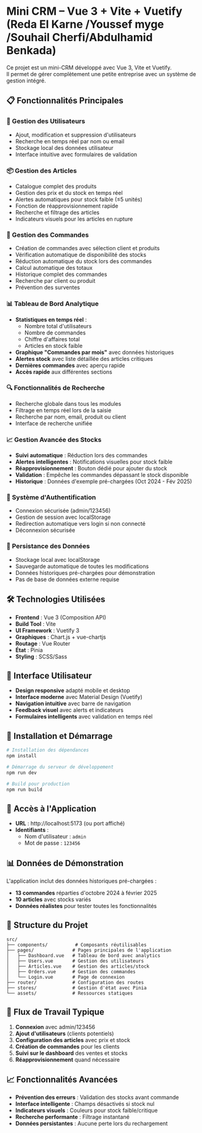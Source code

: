 # Mini CRM – Vue 3 + Vite + Vuetify (Reda El Karne /Youssef myge /Souhail Cherfi/Abdulhamid Benkada)

Ce projet est un mini-CRM développé avec Vue 3, Vite et Vuetify.  
Il permet de gérer complètement une petite entreprise avec un système de gestion intégré.

## 📋 Fonctionnalités Principales

### 👥 Gestion des Utilisateurs
- Ajout, modification et suppression d'utilisateurs
- Recherche en temps réel par nom ou email
- Stockage local des données utilisateur
- Interface intuitive avec formulaires de validation

### 📦 Gestion des Articles
- Catalogue complet des produits
- Gestion des prix et du stock en temps réel
- Alertes automatiques pour stock faible (≤5 unités)
- Fonction de réapprovisionnement rapide
- Recherche et filtrage des articles
- Indicateurs visuels pour les articles en rupture

### 🛒 Gestion des Commandes
- Création de commandes avec sélection client et produits
- Vérification automatique de disponibilité des stocks
- Réduction automatique du stock lors des commandes
- Calcul automatique des totaux
- Historique complet des commandes
- Recherche par client ou produit
- Prévention des surventes

### 📊 Tableau de Bord Analytique
- **Statistiques en temps réel** :
  - Nombre total d'utilisateurs
  - Nombre de commandes
  - Chiffre d'affaires total
  - Articles en stock faible
- **Graphique "Commandes par mois"** avec données historiques
- **Alertes stock** avec liste détaillée des articles critiques
- **Dernières commandes** avec aperçu rapide
- **Accès rapide** aux différentes sections

### 🔍 Fonctionnalités de Recherche
- Recherche globale dans tous les modules
- Filtrage en temps réel lors de la saisie
- Recherche par nom, email, produit ou client
- Interface de recherche unifiée

### 📈 Gestion Avancée des Stocks
- **Suivi automatique** : Réduction lors des commandes
- **Alertes intelligentes** : Notifications visuelles pour stock faible
- **Réapprovisionnement** : Bouton dédié pour ajouter du stock
- **Validation** : Empêche les commandes dépassant le stock disponible
- **Historique** : Données d'exemple pré-chargées (Oct 2024 - Fév 2025)

### 🔐 Système d'Authentification
- Connexion sécurisée (admin/123456)
- Gestion de session avec localStorage
- Redirection automatique vers login si non connecté
- Déconnexion sécurisée

### 💾 Persistance des Données
- Stockage local avec localStorage
- Sauvegarde automatique de toutes les modifications
- Données historiques pré-chargées pour démonstration
- Pas de base de données externe requise

## 🛠️ Technologies Utilisées

- **Frontend** : Vue 3 (Composition API)
- **Build Tool** : Vite
- **UI Framework** : Vuetify 3
- **Graphiques** : Chart.js + vue-chartjs
- **Routage** : Vue Router
- **État** : Pinia
- **Styling** : SCSS/Sass

## 📱 Interface Utilisateur

- **Design responsive** adapté mobile et desktop
- **Interface moderne** avec Material Design (Vuetify)
- **Navigation intuitive** avec barre de navigation
- **Feedback visuel** avec alerts et indicateurs
- **Formulaires intelligents** avec validation en temps réel

## 🚀 Installation et Démarrage

```bash
# Installation des dépendances
npm install

# Démarrage du serveur de développement
npm run dev

# Build pour production
npm run build
```

## 🔑 Accès à l'Application

- **URL** : http://localhost:5173 (ou port affiché)
- **Identifiants** :
  - Nom d'utilisateur : `admin`
  - Mot de passe : `123456`

## 📊 Données de Démonstration

L'application inclut des données historiques pré-chargées :
- **13 commandes** réparties d'octobre 2024 à février 2025
- **10 articles** avec stocks variés
- **Données réalistes** pour tester toutes les fonctionnalités


## 📁 Structure du Projet

```
src/
├── components/          # Composants réutilisables
├── pages/              # Pages principales de l'application
│   ├── Dashboard.vue   # Tableau de bord avec analytics
│   ├── Users.vue       # Gestion des utilisateurs
│   ├── Articles.vue    # Gestion des articles/stock
│   ├── Orders.vue      # Gestion des commandes
│   └── Login.vue       # Page de connexion
├── router/             # Configuration des routes
├── stores/             # Gestion d'état avec Pinia
└── assets/             # Ressources statiques
```

## 🔄 Flux de Travail Typique

1. **Connexion** avec admin/123456
2. **Ajout d'utilisateurs** (clients potentiels)
3. **Configuration des articles** avec prix et stock
4. **Création de commandes** pour les clients
5. **Suivi sur le dashboard** des ventes et stocks
6. **Réapprovisionnement** quand nécessaire

## 📈 Fonctionnalités Avancées

- **Prévention des erreurs** : Validation des stocks avant commande
- **Interface intelligente** : Champs désactivés si stock nul
- **Indicateurs visuels** : Couleurs pour stock faible/critique
- **Recherche performante** : Filtrage instantané
- **Données persistantes** : Aucune perte lors du rechargement
